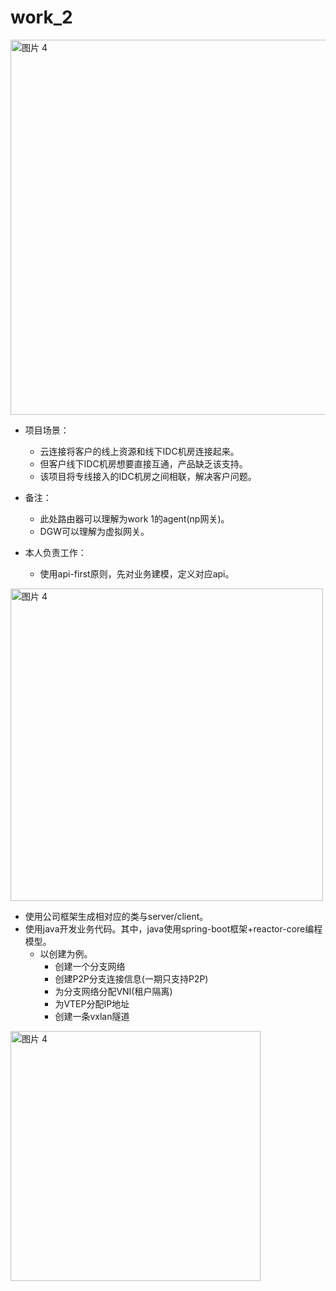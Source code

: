 # work_2
<img width="600" alt="图片 4" src="https://github.com/nieting1997/work_2/assets/90097659/5c3b2bfd-7a60-4078-9b54-0116c9490908">

* 项目场景：
  * 云连接将客户的线上资源和线下IDC机房连接起来。 
  * 但客户线下IDC机房想要直接互通，产品缺乏该支持。
  * 该项目将专线接入的IDC机房之间相联，解决客户问题。  
* 备注：
  * 此处路由器可以理解为work 1的agent(np网关)。
  * DGW可以理解为虚拟网关。
 
* 本人负责工作：
  * 使用api-first原则，先对业务建模，定义对应api。
<img width="500" alt="图片 4" src="https://github.com/nieting1997/work_2/assets/90097659/6a1f6964-0684-4707-aa81-784878f883a1">

  * 使用公司框架生成相对应的类与server/client。
  * 使用java开发业务代码。其中，java使用spring-boot框架+reactor-core编程模型。
      * 以创建为例。
        * 创建一个分支网络
        * 创建P2P分支连接信息(一期只支持P2P)
        * 为分支网络分配VNI(租户隔离)
        * 为VTEP分配IP地址
        * 创建一条vxlan隧道
<img width="400" alt="图片 4" src=https://github.com/nieting1997/work_2/assets/90097659/57036188-cb75-406e-bca8-049e7d3d1022>

